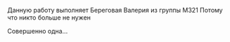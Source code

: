 
Данную работу выполняет Береговая
Валерия из группы М321
Потому что никто больше не нужен

Совершенно одна...
